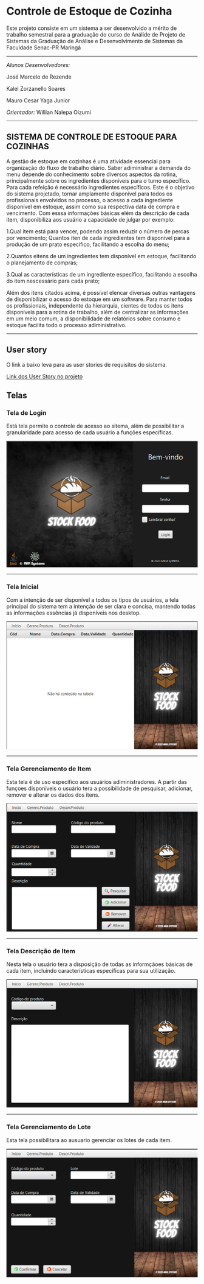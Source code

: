 
# **Controle de Estoque de Cozinha**

Este projeto consiste em um sistema a ser desenvolvido a mérito de trabalho semestral para a graduação do curso de Análide de Projeto de Sistemas da Graduação de Análise e Desenvolvimento de Sistemas da Faculdade Senac-PR Maringá

---
*Alunos Desenvolvedores:* 

José Marcelo de Rezende

Kalel Zorzanello Soares

Mauro Cesar Yaga Junior

*Orientador:* Willian Nalepa Oizumi

---

## **SISTEMA DE CONTROLE DE ESTOQUE PARA COZINHAS**

A gestão de estoque em cozinhas é uma atividade essencial para organização do fluxo de trabalho diário. Saber adiministrar a demanda do menu depende do conhecimento sobre diversos aspectos da rotina, principalmente sobre os ingredientes disponíveis para o turno específico. Para cada refeição é necessário ingredientes específicos.
Este é o objetivo do sistema projetado, tornar amplamente disponível para todos os profissionais envolvidos no processo, o acesso a cada ingrediente disponível em estoque, assim como sua respectiva data de compra e vencimento. Com esssa informações básicas elém da descrição de cada item, disponibiliza aos usuário a capacidade de julgar por exemplo:

1.Qual item está para vencer, podendo assim reduzir o número de percas por vencimento;
Quantos iten de cada ingredientes tem disponível para a produção de um prato específico, facilitando
a escolha do menu;

2.Quantos eitens de um ingredientes tem disponível em estoque, facilitando o planejamento de compras;

3.Qual as características de um ingrediente específico, facilitando a escolha do item nescessário para cada prato;

Além dos itens citados acima, é possível elencar diversas outras vantagens de disponibilizar o acesso do estoque
em um software. Para manter todos os profissionais, independente da hierarquia, cientes de todos os itens disponíveis
para a rotina de trabalho, além de centralizar as informações em um meio comum, a disponibilidade de relatórios sobre consumo e estoque facilita todo o processo adiministrativo.

---


## User story
O link a baixo leva para as user stories de requisitos do sistema.

[Link dos User Story no projeto](https://github.com/users/mauroyaga/projects/1)

## Telas
### Tela de Login
Está tela permite o controle de acesso ao sitema, além de possibilitar a granularidade para acesso de cada usuário a funções específicas.

![Tela Login](https://github.com/mauroyaga/ControleDeEstoqueCozinha/blob/main/TelaLogin.png)

---

### Tela Inicial

Com a intenção de ser disponível a todos os tipos de usuários, a tela principal do sistema tem a intenção de ser clara e concisa, mantendo todas as informações essências já disponíveis nos desktop.

![Tela Inicial](https://github.com/mauroyaga/ControleDeEstoqueCozinha/blob/main/TelaInicial.png)

---

### Tela Gerenciamento de Item

Esta tela é de uso específico aos usuários adiministradores. A partir das funçoes disponíveis o usuário tera a possibilidade de 
pesquisar, adicionar, remover e alterar os dados dos itens.

![Tela GerenciamentoDeItem](https://github.com/mauroyaga/ControleDeEstoqueCozinha/blob/main/GerenciamentoDeItem.png)

---

### Tela Descrição de Item

Nesta tela o usuário tera a disposição de todas as informçãoes básicas de cada item, incluindo características específicas
para sua utilização.

![Tela Descrição do Item](https://github.com/mauroyaga/ControleDeEstoqueCozinha/blob/main/DescricaoItem.png)

---

### Tela Gerenciamento de Lote


Esta tela possibilitara ao ausuario gerenciar os lotes de cada item.

![Tela Gerenciamento de Lote](https://github.com/mauroyaga/ControleDeEstoqueCozinha/blob/main/TelaGerenciamentoDeLote.png)





